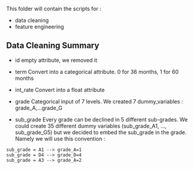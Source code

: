 This folder will contain the scripts for : 
- data cleaning
- feature engineering


## Data Cleaning Summary
- id
empty attribute, we removed it

- term
Convert into a categorical attribute. 0 for 36 months, 1 for 60 months

- int_rate
Convert into a float attribute

- grade
Categorical input of 7 levels. We created 7 dummy_variables : grade_A,...grade_G

- sub_grade
Every grade can be declined in 5 different sub-grades. We could create 35 different dummy variables (sub_grade_A1, ..., sub_grade_G5) but we decided to embed the sub_grade in the grade. Namely we will use this convention  :
```
sub_grade = A1 --> grade_A=1
sub_grade = D4 --> grade_D=4
sub_grade = A3 --> grade_A=2
```
